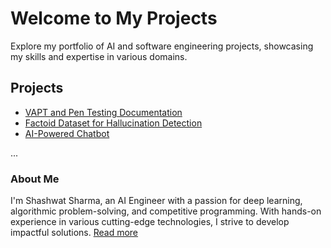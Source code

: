 # Welcome to My Projects

Explore my portfolio of AI and software engineering projects, showcasing my skills and expertise in various domains.

## Projects

- [VAPT and Pen Testing Documentation](Projects/project1.md)
- [Factoid Dataset for Hallucination Detection](Projects/project2.md)
- [AI-Powered Chatbot](Projects/project3.md)

...

### About Me

I'm Shashwat Sharma, an AI Engineer with a passion for deep learning, algorithmic problem-solving, and competitive programming. With hands-on experience in various cutting-edge technologies, I strive to develop impactful solutions. [Read more](about.md)

